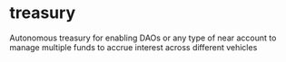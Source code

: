 # treasury
Autonomous treasury for enabling DAOs or any type of near account to manage multiple funds to accrue interest across different vehicles


